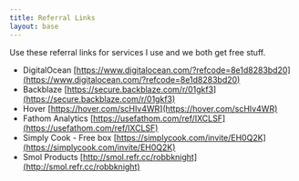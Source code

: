 ```yaml
---
title: Referral Links
layout: base
---
```


Use these referral links for services I use and we both get free stuff.

- DigitalOcean [https://www.digitalocean.com/?refcode=8e1d8283bd20](https://www.digitalocean.com/?refcode=8e1d8283bd20)
- Backblaze [https://secure.backblaze.com/r/01gkf3](https://secure.backblaze.com/r/01gkf3)
- Hover [https://hover.com/scHIv4WR](https://hover.com/scHIv4WR)
- Fathom Analytics [https://usefathom.com/ref/IXCLSF](https://usefathom.com/ref/IXCLSF)
- Simply Cook - Free box [https://simplycook.com/invite/EH0Q2K](https://simplycook.com/invite/EH0Q2K)
- Smol Products [http://smol.refr.cc/robbknight](http://smol.refr.cc/robbknight)